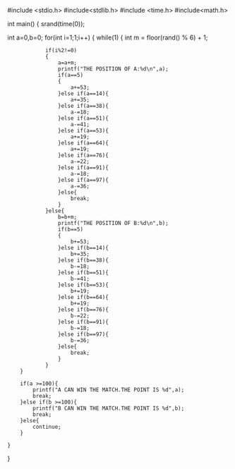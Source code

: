 #include <stdio.h>
#include<stdlib.h>
#include <time.h>
#include<math.h>

int main()
{
    srand(time(0));
    
   int a=0,b=0;
   for(int i=1;1;i++)
   {
       while(1)
       {
            int m = floor(rand() % 6) + 1;
            
                if(i%2!=0)
                {
                    a=a+m;
                    printf("THE POSITION OF A:%d\n",a);
                    if(a==5)
                    {
                        a+=53;
                    }else if(a==14){
                        a+=35;
                    }else if(a==38){
                        a-=18;
                    }else if(a==51){
                        a-=41;
                    }else if(a==53){
                        a+=19;
                    }else if(a==64){
                        a+=19;
                    }else if(a==76){
                        a-=22;
                    }else if(a==91){
                        a-=18;
                    }else if(a==97){
                        a-=36;
                    }else{
                        break;
                    }
                }else{
                    b=b+m;
                    printf("THE POSITION OF B:%d\n",b);
                    if(b==5)
                    {
                        b+=53;
                    }else if(b==14){
                        b+=35;
                    }else if(b==38){
                        b-=18;
                    }else if(b==51){
                        b-=41;
                    }else if(b==53){
                        b+=19;
                    }else if(b==64){
                        b+=19;
                    }else if(b==76){
                        b-=22;
                    }else if(b==91){
                        b-=18;
                    }else if(b==97){
                        b-=36;
                    }else{
                        break;
                    }
                }
        }
        
        if(a >=100){
            printf("A CAN WIN THE MATCH.THE POINT IS %d",a);
            break;
        }else if(b >=100){
            printf("B CAN WIN THE MATCH.THE POINT IS %d",b);
            break;
        }else{
            continue;
        }
        
    }
}
